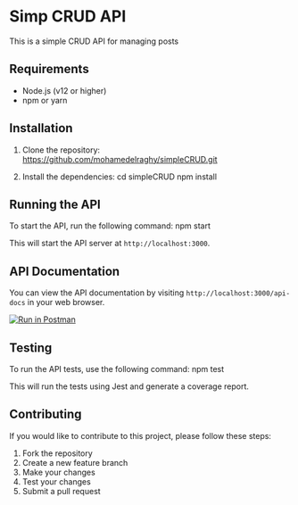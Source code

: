 # Simp CRUD API

This is a simple CRUD API for managing posts

## Requirements

- Node.js (v12 or higher)
- npm or yarn

## Installation

1. Clone the repository:
  https://github.com/mohamedelraghy/simpleCRUD.git

2. Install the dependencies:
  cd simpleCRUD
  npm install

## Running the API

To start the API, run the following command:
npm start

This will start the API server at `http://localhost:3000`.

## API Documentation

You can view the API documentation by visiting `http://localhost:3000/api-docs` in your web browser.

[![Run in Postman](https://run.pstmn.io/button.svg)](https://god.gw.postman.com/run-collection/7215796-3627b8aa-bd1a-4fe8-b9be-81306ee8d926?action=collection%2Ffork&collection-url=entityId%3D7215796-3627b8aa-bd1a-4fe8-b9be-81306ee8d926%26entityType%3Dcollection%26workspaceId%3D81008f9e-6ad1-4807-bbc2-cfaa66b78dd4)


## Testing

To run the API tests, use the following command:
npm test

This will run the tests using Jest and generate a coverage report.

## Contributing

If you would like to contribute to this project, please follow these steps:

1. Fork the repository
2. Create a new feature branch
3. Make your changes
4. Test your changes
5. Submit a pull request